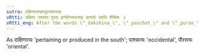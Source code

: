 ```yaml
---
sutra: दक्षिणापश्चात्पुरसस्त्यक्
vRtti: दक्षिणा पश्चात् पुरस् इत्येतेभ्यस्त्यक् प्रत्ययो भवति शैषिकः ॥
vRtti_eng: After the words \"_dakshina_\", \"_paschat_\" and \"_puras_\" the affix \"_tyak_\" (त्य) is added in the remaining senses.
---
```

As दाक्षिणात्यः 'pertaining or produced in the south'; पाश्चात्यः 'occidental', पौरस्त्यः 'oriental'.
